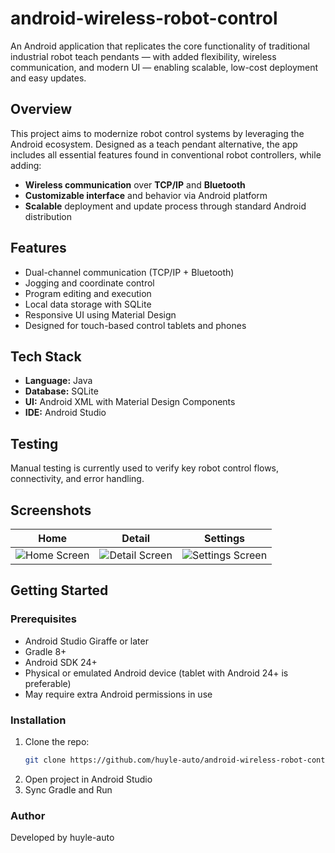 # android-wireless-robot-control

An Android application that replicates the core functionality of traditional industrial robot teach pendants — with added flexibility, wireless communication, and modern UI — enabling scalable, low-cost deployment and easy updates.

## Overview

This project aims to modernize robot control systems by leveraging the Android ecosystem. Designed as a teach pendant alternative, the app includes all essential features found in conventional robot controllers, while adding:

- **Wireless communication** over **TCP/IP** and **Bluetooth**
- **Customizable interface** and behavior via Android platform
- **Scalable** deployment and update process through standard Android distribution

## Features

- Dual-channel communication (TCP/IP + Bluetooth)
- Jogging and coordinate control
- Program editing and execution
- Local data storage with SQLite
- Responsive UI using Material Design
- Designed for touch-based control tablets and phones

## Tech Stack

- **Language:** Java
- **Database:** SQLite
- **UI:** Android XML with Material Design Components
- **IDE:** Android Studio

## Testing

Manual testing is currently used to verify key robot control flows, connectivity, and error handling.

## Screenshots

| Home | Detail | Settings |
|------|--------|----------|
| ![Home Screen](screenshots/home.png) | ![Detail Screen](screenshots/detail.png) | ![Settings Screen](screenshots/settings.png) |


## Getting Started

### Prerequisites

- Android Studio Giraffe or later
- Gradle 8+
- Android SDK 24+
- Physical or emulated Android device (tablet with Android 24+ is preferable)
- May require extra Android permissions in use

### Installation

1. Clone the repo:
   ```bash
   git clone https://github.com/huyle-auto/android-wireless-robot-control.git
2. Open project in Android Studio
3. Sync Gradle and Run
   
### Author 

Developed by huyle-auto


